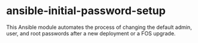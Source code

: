 # ansible-initial-password-setup
This Ansible module automates the process of changing the default admin, user, and root passwords after a new deployment or a FOS upgrade.
